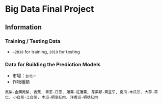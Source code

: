 # Big Data Final Project
## Information
### Training / Testing Data
* `~2018` for training, `2019` for testing
### Data for Building the Prediction Models
* 市場：`台北一`
* 作物種類
```
鳳梨-金鑽鳳梨, 香蕉, 青蔥-日蔥, 蓮霧-紅蓮霧, 芽菜類-黃豆牙, 南瓜-木瓜形, 大蒜-蒜仁, 小白菜-土白菜, 木瓜-網室紅肉, 洋香瓜-網狀紅肉
```
